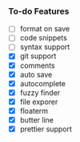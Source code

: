 ### To-do Features
- [ ] format on save
- [ ] code snippets
- [ ] syntax support
- [x] git support
- [x] comments
- [x] auto save 
- [x] autocomplete
- [x] fuzzy finder
- [x] file exporer
- [x] floaterm
- [x] butter line
- [x] prettier support